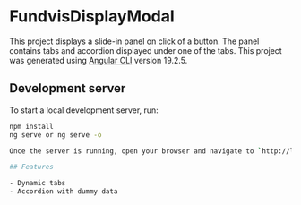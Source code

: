 # FundvisDisplayModal

This project displays a slide-in panel on click of a button. The panel contains tabs and accordion displayed under one of the tabs.
This project was generated using [Angular CLI](https://github.com/angular/angular-cli) version 19.2.5.


## Development server

To start a local development server, run:

```bash
npm install
ng serve or ng serve -o

Once the server is running, open your browser and navigate to `http://localhost:4200/`. The application will automatically reload whenever you modify any of the source files.

## Features

- Dynamic tabs
- Accordion with dummy data

